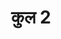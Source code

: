 ---
title: कुल 2
trans: kul 2

type: part

order:
  aagam: 
    position: 1
    depth: 1
  book: 
    position: 2
    depth: 2
  part:
    position: 1
    depth: 3

parent:
  type: aagam

children:
  type: chapter
  count: 7     
  children:
    - pinda-eshna
    - shaiyya-eshna
    - irya
    - bhashajaat
    - vastraishna
    - paatraishna
    - avagraha-padima
---